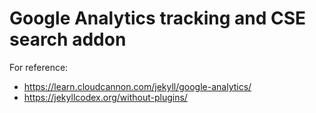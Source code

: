# Google Analytics tracking and CSE search addon

For reference:
- <https://learn.cloudcannon.com/jekyll/google-analytics/>
- <https://jekyllcodex.org/without-plugins/>

